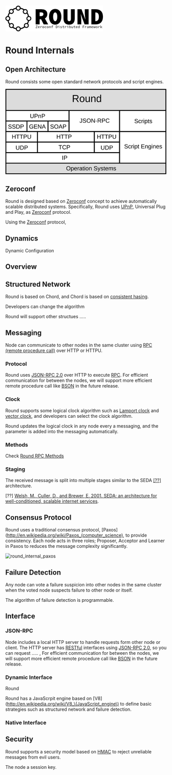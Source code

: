 ![round_logo](./img/round_logo.png)

# Round Internals

## Open Architecture

Round consists some open standard network protocols and script engines.

![round_protocol](./img/round_protocol.svg)

## Zeroconf

Round is designed based on [Zeroconf](http://www.zeroconf.org/) concept to achieve automatically scalable distributed systems. Specifically, Round uses [UPnP](http://upnp.org), Universal Plug and Play, as [Zeroconf](http://www.zeroconf.org/) protocol.

Using the [Zeroconf](http://www.zeroconf.org/) protocol,  

## Dynamics

Dynamic Configuration

## Overview

## Structured Network

Round is based on Chord, and Chord is based on [consistent hasing](http://en.wikipedia.org/wiki/Consistent_hashing).

Developers can change the algorithm

Round will support other structues .....

## Messaging

Node can communicate to other nodes in the same cluster using [RPC (remote procedure call)](http://en.wikipedia.org/wiki/Remote_procedure_call) over HTTP or HTTPU.

### Protocol

Round uses [JSON-RPC 2.0](http://www.jsonrpc.org/specification) over HTTP to execute [RPC](http://en.wikipedia.org/wiki/Remote_procedure_call). For efficient communication for between the nodes, we will support more efficient remote procedure call like  [BSON](http://bsonspec.org) in the future release.

### Clock

Round supports some logical clock algorithm such as [Lamport clock](http://en.wikipedia.org/wiki/Lamport_timestamps) and [vector clock](http://en.wikipedia.org/wiki/Vector_clock), and developers can select the clock algorithm.

Round updates the logical clock in any node every a messaging, and the parameter is added into the messaging automatically.

### Methods

Check [Round RPC Methods](./round_rpc_methods.md)

### Staging

The received message is split into multiple stages similar to the SEDA [[??]][seda] architecture.

[??] [Welsh, M., Culler, D., and Brewer, E. 2001. SEDA: an architecture for well-conditioned, scalable internet services][seda].

[seda]: http://dl.acm.org/citation.cfm?id=502057

## Consensus Protocol

Round uses a traditional consensus protocol, [Paxos](http://en.wikipedia.org/wiki/Paxos_(computer_science), to provide consistency. Each node acts in three roles; Proposer, Acceptor and Learner in Paxos to reduces the message complexity significantly.

![round_internal_paxos](/img/round_internal_paxos.svg)

## Failure Detection

Any node can vote a failure suspicion into other nodes in the same cluster when the voted node suspects failure to other node or itself.

The algorithm of failure detection is programmable.

## Interface

### JSON-RPC

Node includes a local HTTP server to handle requests form other node or client. The HTTP server has [RESTful](http://en.wikipedia.org/wiki/Representational_state_transfer) interfaces using [JSON-RPC 2.0](http://www.jsonrpc.org/specification), so you can request ..... , For efficient communication for between the nodes, we will support more efficient remote procedure call like  [BSON](http://bsonspec.org) in the future release.

### Dynamic Interface

Round

Round has a JavaScrpit engine based on [V8](http://en.wikipedia.org/wiki/V8_\(JavaScript_engine\) to define basic strategies such as structured network and failure detection.

### Native Interface

## Security

Round supports a security model based on [HMAC](https://tools.ietf.org/html/rfc2104) to reject unreliable messages from evil users.

The node
a session key.
